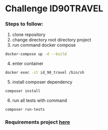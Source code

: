 # Challenge ID90TRAVEL


### Steps to follow: 

1. clone repository
2. change directory root directory project
3. run command docker compose
```bash
docker-compose up -d --build
```
4. enter container
```bash
docker exec -it id_90_travel /bin/sh
```
5. install composer dependency
```bash
composer install
```
6. run all tests with command
```bash
composer run-tests
```

### Requirements project [here](./requirements.md)